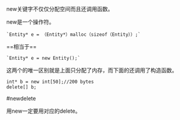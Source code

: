 new关键字不仅仅分配空间而且还调用函数。

new是一个操作符。
```
`Entity* e = （Entity*）malloc（sizeof（Entity））;`
```

==相当于==
```
`Entity* e = new Entity();`
```

这两个的唯一区别就是上面只分配了内存，而下面的还调用了构造函数。

```
int* b = new int[50];//200 bytes 
delete[] b;
```

#newdelete 

用new一定要用对应的delete。